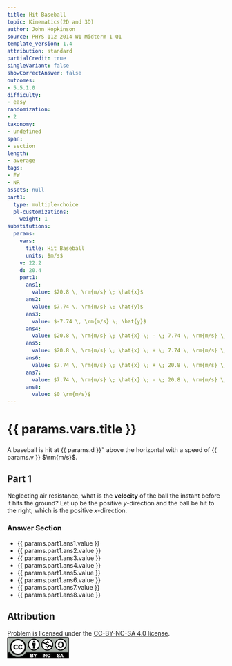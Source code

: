 ```yaml
---
title: Hit Baseball
topic: Kinematics(2D and 3D)
author: John Hopkinson
source: PHYS 112 2014 W1 Midterm 1 Q1
template_version: 1.4
attribution: standard
partialCredit: true
singleVariant: false
showCorrectAnswer: false
outcomes:
- 5.5.1.0
difficulty:
- easy
randomization:
- 2
taxonomy:
- undefined
span:
- section
length:
- average
tags:
- EW
- NR
assets: null
part1:
  type: multiple-choice
  pl-customizations:
    weight: 1
substitutions:
  params:
    vars:
      title: Hit Baseball
      units: $m/s$
    v: 22.2
    d: 20.4
    part1:
      ans1:
        value: $20.8 \, \rm{m/s} \; \hat{x}$
      ans2:
        value: $7.74 \, \rm{m/s} \; \hat{y}$
      ans3:
        value: $-7.74 \, \rm{m/s} \; \hat{y}$
      ans4:
        value: $20.8 \, \rm{m/s} \; \hat{x} \; - \; 7.74 \, \rm{m/s} \; \hat{y}$
      ans5:
        value: $20.8 \, \rm{m/s} \; \hat{x} \; + \; 7.74 \, \rm{m/s} \; \hat{y}$
      ans6:
        value: $7.74 \, \rm{m/s} \; \hat{x} \; + \; 20.8 \, \rm{m/s} \; \hat{y}$
      ans7:
        value: $7.74 \, \rm{m/s} \; \hat{x} \; - \; 20.8 \, \rm{m/s} \; \hat{y}$
      ans8:
        value: $0 \rm{m/s}$
---
```

# {{ params.vars.title }}
A baseball is hit at {{ params.d }}$^\circ$ above the horizontal with a speed of {{ params.v }} $\rm{m/s}$.

## Part 1

Neglecting air resistance, what is the **velocity** of the ball the instant before it hits the ground? Let up be the positive $y$-direction and the ball be hit to the right, which is the positive $x$-direction.

### Answer Section

- {{ params.part1.ans1.value }}
- {{ params.part1.ans2.value }}
- {{ params.part1.ans3.value }}
- {{ params.part1.ans4.value }}
- {{ params.part1.ans5.value }}
- {{ params.part1.ans6.value }}
- {{ params.part1.ans7.value }}
- {{ params.part1.ans8.value }}

## Attribution

Problem is licensed under the [CC-BY-NC-SA 4.0 license](https://creativecommons.org/licenses/by-nc-sa/4.0/).<br> ![The Creative Commons 4.0 license requiring attribution-BY, non-commercial-NC, and share-alike-SA license.](https://raw.githubusercontent.com/firasm/bits/master/by-nc-sa.png)